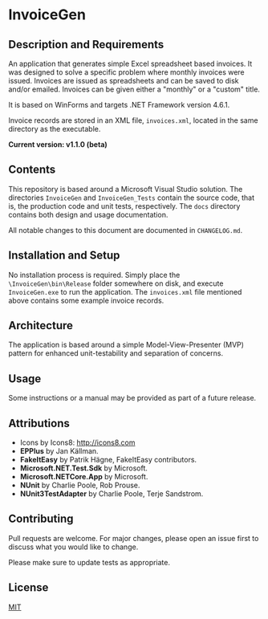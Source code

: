 # InvoiceGen

## Description and Requirements

An application that generates simple Excel spreadsheet based invoices. It was designed to solve a specific problem where monthly invoices were issued. Invoices are issued as spreadsheets and can be saved to disk and/or emailed. Invoices can be given either a "monthly" or a "custom" title.

It is based on WinForms and targets .NET Framework version 4.6.1.

Invoice records are stored in an XML file, `invoices.xml`, located in the same directory as the executable. 

**Current version: v1.1.0 (beta)**

## Contents
This repository is based around a Microsoft Visual Studio solution. The directories `InvoiceGen` and `InvoiceGen_Tests` contain the source code, that is, the production code and unit tests, respectively. The `docs` directory contains both design and usage documentation.

All notable changes to this document are documented in `CHANGELOG.md`.

## Installation and Setup
No installation process is required. Simply place the `\InvoiceGen\bin\Release` folder somewhere on disk, and execute `InvoiceGen.exe` to run the application. The `invoices.xml` file mentioned above contains some example invoice records.

## Architecture
The application is based around a simple Model-View-Presenter (MVP) pattern for enhanced unit-testability and separation of concerns. 

## Usage
Some instructions or a manual may be provided as part of a future release.

## Attributions
- Icons by Icons8: http://icons8.com
- **EPPlus** by Jan Källman.
- **FakeItEasy** by Patrik Hägne, FakeItEasy contributors.
- **Microsoft.NET.Test.Sdk** by Microsoft.
- **Microsoft.NETCore.App** by Microsoft.
- **NUnit** by Charlie Poole, Rob Prouse.
- **NUnit3TestAdapter** by Charlie Poole, Terje Sandstrom.

## Contributing
Pull requests are welcome. For major changes, please open an issue first to discuss what you would like to change.

Please make sure to update tests as appropriate.

## License
[MIT](https://choosealicense.com/licenses/mit/)

